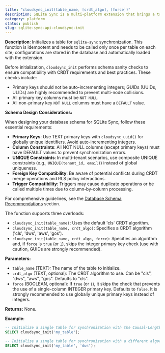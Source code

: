 ```yaml
---
title: "cloudsync_init(table_name, [crdt_algo], [force])"
description: SQLite Sync is a multi-platform extension that brings a true local-first experience to your applications with minimal effort.
category: platform
status: publish
slug: sqlite-sync-api-cloudsync-init
---
```


**Description:** Initializes a table for `sqlite-sync` synchronization. This function is idempotent and needs to be called only once per table on each site; configurations are stored in the database and automatically loaded with the extension.

Before initialization, `cloudsync_init` performs schema sanity checks to ensure compatibility with CRDT requirements and best practices. These checks include:

- Primary keys should not be auto-incrementing integers; GUIDs (UUIDs, ULIDs) are highly recommended to prevent multi-node collisions.
- All primary key columns must be `NOT NULL`.
- All non-primary key `NOT NULL` columns must have a `DEFAULT` value.

**Schema Design Considerations:**

When designing your database schema for SQLite Sync, follow these essential requirements:

- **Primary Keys**: Use TEXT primary keys with `cloudsync_uuid()` for globally unique identifiers. Avoid auto-incrementing integers.
- **Column Constraints**: All NOT NULL columns (except primary keys) must have DEFAULT values to prevent synchronization errors.
- **UNIQUE Constraints**: In multi-tenant scenarios, use composite UNIQUE constraints (e.g., `UNIQUE(tenant_id, email)`) instead of global uniqueness.
- **Foreign Key Compatibility**: Be aware of potential conflicts during CRDT merge operations and RLS policy interactions.
- **Trigger Compatibility**: Triggers may cause duplicate operations or be called multiple times due to column-by-column processing.

For comprehensive guidelines, see the [Database Schema Recommendations](/docs/sqlite-sync-best-practices) section.

The function supports three overloads:

- `cloudsync_init(table_name)`: Uses the default 'cls' CRDT algorithm.
- `cloudsync_init(table_name, crdt_algo)`: Specifies a CRDT algorithm ('cls', 'dws', 'aws', 'gos').
- `cloudsync_init(table_name, crdt_algo, force)`: Specifies an algorithm and, if `force` is `true` (or `1`), skips the integer primary key check (use with caution, GUIDs are strongly recommended).

**Parameters:**

- `table_name` (TEXT): The name of the table to initialize.
- `crdt_algo` (TEXT, optional): The CRDT algorithm to use. Can be "cls", "dws", "aws", "gos". Defaults to "cls".
- `force` (BOOLEAN, optional): If `true` (or `1`), it skips the check that prevents the use of a single-column INTEGER primary key. Defaults to `false`. It is strongly recommended to use globally unique primary keys instead of integers.

**Returns:** None.

**Example:**

```sql
-- Initialize a single table for synchronization with the Causal-Length Set (CLS) Algorithm (default)
SELECT cloudsync_init('my_table');

-- Initialize a single table for synchronization with a different algorithm Delete-Wins Set (DWS)
SELECT cloudsync_init('my_table', 'dws');

```
